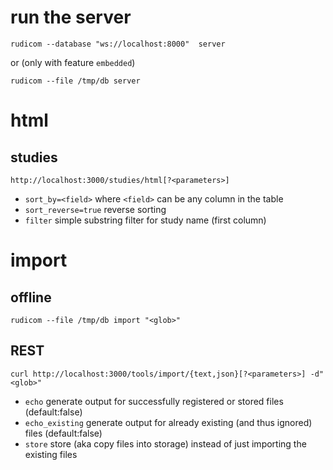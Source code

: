 # run the server

    rudicom --database "ws://localhost:8000"  server
or (only with feature `embedded`)

    rudicom --file /tmp/db server 

# html

## studies
    http://localhost:3000/studies/html[?<parameters>]
- `sort_by=<field>` where `<field>` can be any column in the table
- `sort_reverse=true` reverse sorting
- `filter` simple substring filter for study name (first column)

# import

## offline
    rudicom --file /tmp/db import "<glob>"

## REST
    curl http://localhost:3000/tools/import/{text,json}[?<parameters>] -d"<glob>"
- `echo` generate output for successfully registered or stored files (default:false)
- `echo_existing` generate output for already existing (and thus ignored) files (default:false)
- `store` store (aka copy files into storage) instead of just importing the existing files
